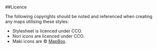 ##Licence

The following copyrights should be noted and referenced when creating any maps utilising these styles:

- Stylesheet is licenced under CCO.
- Nori icons are licenced under CCO.
- Maki icons are © [MapBox](https://www.mapbox.com/maki/).
